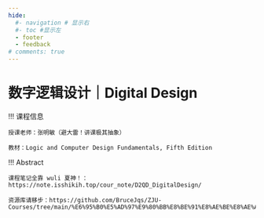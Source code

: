 ```yaml
---
hide:
  #- navigation # 显示右
  #- toc #显示左
  - footer
  - feedback
# comments: true
---   
```


# 数字逻辑设计｜Digital Design

!!! 课程信息

	授课老师：张明敏（避大雷！讲课极其抽象）
	
	教材：Logic and Computer Design Fundamentals, Fifth Edition

!!! Abstract

    课程笔记全靠 wuli 夏神！：https://note.isshikih.top/cour_note/D2QD_DigitalDesign/
	
    资源库请移步：https://github.com/BruceJqs/ZJU-Courses/tree/main/%E6%95%B0%E5%AD%97%E9%80%BB%E8%BE%91%E8%AE%BE%E8%AE%A1%EF%BD%9CDigital%20Design